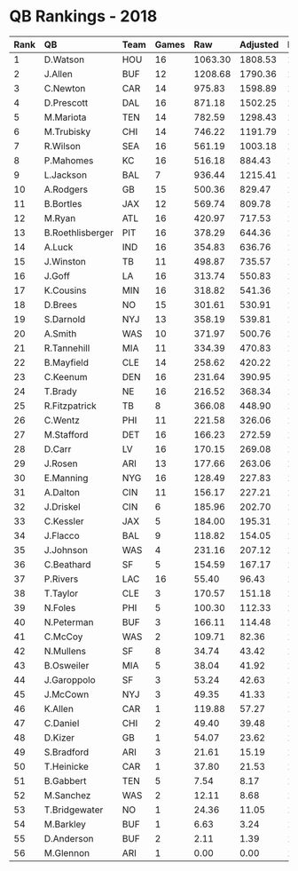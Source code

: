 # QB Rankings - 2018

| Rank | QB               | Team | Games | Raw     | Adjusted | Difficulty | Avg/Game | Normalized |
| :----| :----------------| :----| :-----| :-------| :--------| :----------| :--------| :----------|
| 1    | D.Watson         | HOU  | 16    | 1063.30 | 1808.53  | 1.000      | 113.03   | 102.81     |
| 2    | J.Allen          | BUF  | 12    | 1208.68 | 1790.36  | 1.000      | 149.20   | 94.80      |
| 3    | C.Newton         | CAR  | 14    | 975.83  | 1598.89  | 1.000      | 114.21   | 91.79      |
| 4    | D.Prescott       | DAL  | 16    | 871.18  | 1502.25  | 1.000      | 93.89    | 91.28      |
| 5    | M.Mariota        | TEN  | 14    | 782.59  | 1298.43  | 1.000      | 92.75    | 81.06      |
| 6    | M.Trubisky       | CHI  | 14    | 746.22  | 1191.79  | 1.000      | 85.13    | 77.25      |
| 7    | R.Wilson         | SEA  | 16    | 561.19  | 1003.18  | 1.000      | 62.70    | 72.49      |
| 8    | P.Mahomes        | KC   | 16    | 516.18  | 884.43   | 1.000      | 55.28    | 68.01      |
| 9    | L.Jackson        | BAL  | 7     | 936.44  | 1215.41  | 1.000      | 173.63   | 67.59      |
| 10   | A.Rodgers        | GB   | 15    | 500.36  | 829.47   | 1.000      | 55.30    | 65.15      |
| 11   | B.Bortles        | JAX  | 12    | 569.74  | 809.78   | 1.000      | 67.48    | 61.89      |
| 12   | M.Ryan           | ATL  | 16    | 420.97  | 717.53   | 1.000      | 44.85    | 61.73      |
| 13   | B.Roethlisberger | PIT  | 16    | 378.29  | 644.36   | 1.000      | 40.27    | 58.97      |
| 14   | A.Luck           | IND  | 16    | 354.83  | 636.76   | 1.000      | 39.80    | 58.69      |
| 15   | J.Winston        | TB   | 11    | 498.87  | 735.57   | 1.000      | 66.87    | 58.55      |
| 16   | J.Goff           | LA   | 16    | 313.74  | 550.83   | 1.000      | 34.43    | 55.45      |
| 17   | K.Cousins        | MIN  | 16    | 318.82  | 541.36   | 1.000      | 33.84    | 55.10      |
| 18   | D.Brees          | NO   | 15    | 301.61  | 530.91   | 1.000      | 35.39    | 54.19      |
| 19   | S.Darnold        | NYJ  | 13    | 358.19  | 539.81   | 1.000      | 41.52    | 53.42      |
| 20   | A.Smith          | WAS  | 10    | 371.97  | 500.76   | 1.000      | 50.08    | 50.34      |
| 21   | R.Tannehill      | MIA  | 11    | 334.39  | 470.83   | 1.000      | 42.80    | 49.97      |
| 22   | B.Mayfield       | CLE  | 14    | 258.62  | 420.22   | 1.000      | 30.02    | 49.71      |
| 23   | C.Keenum         | DEN  | 16    | 231.64  | 390.95   | 1.000      | 24.43    | 49.43      |
| 24   | T.Brady          | NE   | 16    | 216.52  | 368.34   | 1.000      | 23.02    | 48.58      |
| 25   | R.Fitzpatrick    | TB   | 8     | 366.08  | 448.90   | 1.000      | 56.11    | 47.52      |
| 26   | C.Wentz          | PHI  | 11    | 221.58  | 326.06   | 1.000      | 29.64    | 45.28      |
| 27   | M.Stafford       | DET  | 16    | 166.23  | 272.59   | 1.000      | 17.04    | 44.98      |
| 28   | D.Carr           | LV   | 16    | 170.15  | 269.08   | 1.000      | 16.82    | 44.84      |
| 29   | J.Rosen          | ARI  | 13    | 177.66  | 263.06   | 1.000      | 20.24    | 43.83      |
| 30   | E.Manning        | NYG  | 16    | 128.49  | 227.83   | 1.000      | 14.24    | 43.29      |
| 31   | A.Dalton         | CIN  | 11    | 156.17  | 227.21   | 1.000      | 20.66    | 42.08      |
| 32   | J.Driskel        | CIN  | 6     | 185.96  | 202.70   | 1.000      | 33.78    | 39.87      |
| 33   | C.Kessler        | JAX  | 5     | 184.00  | 195.31   | 1.000      | 39.06    | 39.33      |
| 34   | J.Flacco         | BAL  | 9     | 118.82  | 154.05   | 1.000      | 17.12    | 39.32      |
| 35   | J.Johnson        | WAS  | 4     | 231.16  | 207.12   | 1.000      | 51.78    | 39.19      |
| 36   | C.Beathard       | SF   | 5     | 154.59  | 167.17   | 1.000      | 33.43    | 38.66      |
| 37   | P.Rivers         | LAC  | 16    | 55.40   | 96.43    | 1.000      | 6.03     | 38.34      |
| 38   | T.Taylor         | CLE  | 3     | 170.57  | 151.18   | 1.000      | 50.39    | 37.63      |
| 39   | N.Foles          | PHI  | 5     | 100.30  | 112.33   | 1.000      | 22.47    | 37.37      |
| 40   | N.Peterman       | BUF  | 3     | 166.11  | 114.48   | 1.000      | 38.16    | 36.92      |
| 41   | C.McCoy          | WAS  | 2     | 109.71  | 82.36    | 1.000      | 41.18    | 36.06      |
| 42   | N.Mullens        | SF   | 8     | 34.74   | 43.42    | 1.000      | 5.43     | 35.95      |
| 43   | B.Osweiler       | MIA  | 5     | 38.04   | 41.92    | 1.000      | 8.38     | 35.70      |
| 44   | J.Garoppolo      | SF   | 3     | 53.24   | 42.63    | 1.000      | 14.21    | 35.53      |
| 45   | J.McCown         | NYJ  | 3     | 49.35   | 41.33    | 1.000      | 13.78    | 35.51      |
| 46   | K.Allen          | CAR  | 1     | 119.88  | 57.27    | 1.000      | 57.27    | 35.42      |
| 47   | C.Daniel         | CHI  | 2     | 49.40   | 39.48    | 1.000      | 19.74    | 35.36      |
| 48   | D.Kizer          | GB   | 1     | 54.07   | 23.62    | 1.000      | 23.62    | 35.00      |
| 49   | S.Bradford       | ARI  | 3     | 21.61   | 15.19    | 1.000      | 5.06     | 35.00      |
| 50   | T.Heinicke       | CAR  | 1     | 37.80   | 21.53    | 1.000      | 21.53    | 34.98      |
| 51   | B.Gabbert        | TEN  | 5     | 7.54    | 8.17     | 1.000      | 1.63     | 34.90      |
| 52   | M.Sanchez        | WAS  | 2     | 12.11   | 8.68     | 1.000      | 4.34     | 34.85      |
| 53   | T.Bridgewater    | NO   | 1     | 24.36   | 11.05    | 1.000      | 11.05    | 34.85      |
| 54   | M.Barkley        | BUF  | 1     | 6.63    | 3.24     | 1.000      | 3.24     | 34.75      |
| 55   | D.Anderson       | BUF  | 2     | 2.11    | 1.39     | 1.000      | 0.70     | 34.73      |
| 56   | M.Glennon        | ARI  | 1     | 0.00    | 0.00     | 1.000      | 0.00     | 34.71      |

